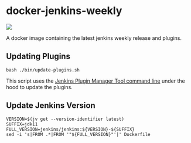 # docker-jenkins-weekly

[![](https://img.shields.io/docker/pulls/jenkinsciinfra/ldap?label=jenkinsciinfra%2Fjenkins-weekly&logo=docker&logoColor=white)](https://hub.docker.com/r/jenkinsciinfra/jenkins-weekly)

A docker image containing the latest jenkins weekly release and plugins.

## Updating Plugins

```
bash ./bin/update-plugins.sh
```

This script uses the [Jenkins Plugin Manager Tool command line](https://github.com/jenkinsci/plugin-installation-manager-tool) under the hood to update the plugins.

## Update Jenkins Version

```
VERSION=$(jv get --version-identifier latest)
SUFFIX=jdk11
FULL_VERSION=jenkins/jenkins:${VERSION}-${SUFFIX}
sed -i 's|FROM .*|FROM '"${FULL_VERSION}"'|' Dockerfile
```
